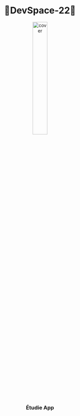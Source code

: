 <h1 align="center">💫DevSpace-22💫</h1>
<div align="center">
<img width="30%" src="https://media.discordapp.net/attachments/964219837314400327/964316361063039026/unknown-modified_4.png" alt="cover" /></div>

<h3 align="center">Étudie App</h3>
